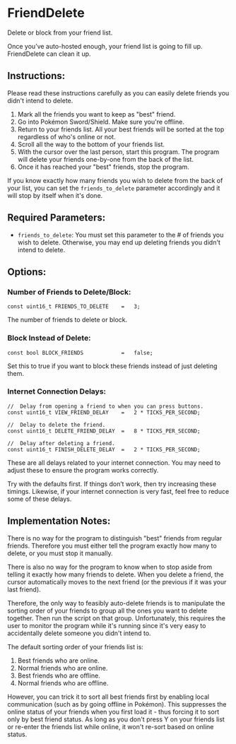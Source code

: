 # FriendDelete

Delete or block from your friend list.

Once you’ve auto-hosted enough, your friend list is going to fill up. FriendDelete can clean it up.

## Instructions:

Please read these instructions carefully as you can easily delete friends you didn't intend to delete.
1. Mark all the friends you want to keep as "best" friend.
2. Go into Pokémon Sword/Shield. Make sure you're offline.
3. Return to your friends list. All your best friends will be sorted at the top regardless of who's online or not.
4. Scroll all the way to the bottom of your friends list.
5. With the cursor over the last person, start this program. The program will delete your friends one-by-one from the back of the list.
6. Once it has reached your "best" friends, stop the program.

If you know exactly how many friends you wish to delete from the back of your list, you can set the `friends_to_delete` parameter accordingly and it will stop by itself when it's done.

## Required Parameters:
- `friends_to_delete`: You must set this parameter to the # of friends you wish to delete. Otherwise, you may end up deleting friends you didn't intend to delete.

## Options:

### Number of Friends to Delete/Block:
```
const uint16_t FRIENDS_TO_DELETE    =   3;
```
The number of friends to delete or block.

### Block Instead of Delete:
```
const bool BLOCK_FRIENDS            =   false;
```
Set this to true if you want to block these friends instead of just deleting them.

### Internet Connection Delays:
```
//  Delay from opening a friend to when you can press buttons.
const uint16_t VIEW_FRIEND_DELAY    =   2 * TICKS_PER_SECOND;

//  Delay to delete the friend.
const uint16_t DELETE_FRIEND_DELAY  =   8 * TICKS_PER_SECOND;

//  Delay after deleting a friend.
const uint16_t FINISH_DELETE_DELAY  =   2 * TICKS_PER_SECOND;
```
These are all delays related to your internet connection. You may need to adjust these to ensure the program works correctly.

Try with the defaults first. If things don’t work, then try increasing these timings. Likewise, if your internet connection is very fast, feel free to reduce some of these delays.

## Implementation Notes:

There is no way for the program to distinguish "best" friends from regular friends. Therefore you must either tell the program exactly how many to delete, or you must stop it manually.

There is also no way for the program to know when to stop aside from telling it exactly how many friends to delete. When you delete a friend, the cursor automatically moves to the next friend (or the previous if it was your last friend).

Therefore, the only way to feasibly auto-delete friends is to manipulate the sorting order of your friends to group all the ones you want to delete together. Then run the script on that group. Unfortunately, this requires the user to monitor the program while it's running since it's very easy to accidentally delete someone you didn't intend to.

The default sorting order of your friends list is:
1. Best friends who are online.
2. Normal friends who are online.
3. Best friends who are offline.
4. Normal friends who are offline.

However, you can trick it to sort all best friends first by enabling local communication (such as by going offline in Pokémon). This suppresses the online status of your friends when you first load it - thus forcing it to sort only by best friend status. As long as you don't press Y on your friends list or re-enter the friends list while online, it won't re-sort based on online status.

